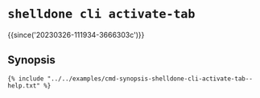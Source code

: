 # `shelldone cli activate-tab`

{{since('20230326-111934-3666303c')}}

## Synopsis

```console
{% include "../../examples/cmd-synopsis-shelldone-cli-activate-tab--help.txt" %}
```

